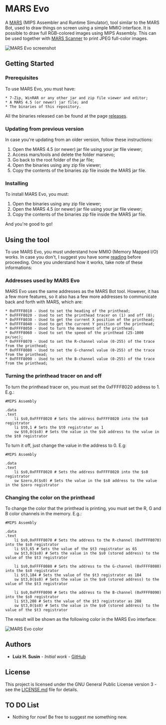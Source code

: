 # MARS Evo

A [MARS](http://courses.missouristate.edu/KenVollmar/mars/) (MIPS Assembler and Runtime Simulator), tool similar to the MARS Bot, used to draw things on screen using a simple MMIO interface. It is possible to draw full RGB-colored images using MIPS Assembly. This can be used together with [MARS Scanner](https://github.com/luizsusin/MARS-Scanner) to print JPEG full-color images.

![MARS Evo screenshot](https://i.imgur.com/aYWNcQ5.png)

## Getting Started

### Prerequisites
To use MARS Evo, you must have:

```
* 7-Zip, WinRAR or any other jar and zip file viewer and editor;
* A MARS 4.5 (or newer) jar file; and
* The binaries of this repository.
```
All the binaries released can be found at the page [releases](https://github.com/luizsusin/MARS-Evo/releases).

### Updating from previous version

In case you're updating from an older version, follow these instructions:
1. Open the MARS 4.5 (or newer) jar file using your jar file viewer;
2. Access mars/tools and delete the folder marsevo;
3. Go back to the root folder of the jar file;
4. Open the binaries using any zip file viewer;
5. Copy the contents of the binaries zip file inside the MARS jar file.

### Installing

To install MARS Evo, you must:
1. Open the binaries using any zip file viewer;
2. Open the MARS 4.5 (or newer) jar file using your jar file viewer;
3. Copy the contents of the binaries zip file inside the MARS jar file.

And you're good to go!

## Using the tool

To use MARS Evo, you must understand how MMIO (Memory Mapped I/O) works. In case you don't, I suggest you have some [reading](https://en.wikipedia.org/wiki/Memory-mapped_I/O) before proceeding.
Once you understand how it works, take note of these informations:

### Addresses used by MARS Evo

MARS Evo uses the same addresses as the MARS Bot tool. However, it has a few more features, so it also has a few more addresses to communicate back and forth with MARS, which are:

```
* 0xFFFF8010 - Used to set the heading of the printhead;
* 0xFFFF8020 - Used to set the printhead tracer on (1) and off (0);
* 0xFFFF8030 - Used to get the current X position of the printhead;
* 0xFFFF8040 - Used to get the current Y position of the printhead;
* 0xFFFF8050 - Used to turn the movement of the printhead;
* 0xFFFF8060 - Used to set the speed of the printhead (25-1000 px/sec);
* 0xFFFF8070 - Used to set the R-channel value (0-255) of the trace from the printhead;
* 0xFFFF8080 - Used to set the G-channel value (0-255) of the trace from the printhead;
* 0xFFFF8090 - Used to set the B-channel value (0-255) of the trace from the printhead;
```

### Turning the printhead tracer on and off

To turn the printhead tracer on, you must set the 0xFFFF8020 address to 1. E.g.:

```
#MIPS Assembly

.data
.text
    li $s0,0xFFFF8020 # Sets the address 0xFFFF8020 into the $s0 registrator
    li $t0,1 # Sets the $t0 registrator as 1
    sw $t0,0($s0) # Sets the value in the $s0 address to the value in the $t0 registrator
```

To turn it off, just change the value in the address to 0. E.g:

```
#MIPS Assembly

.data
.text
    li $s0,0xFFFF8020 # Sets the address 0xFFFF8020 into the $s0 registrator
    sw $zero,0($s0) # Sets the value in the $s0 address to the value in the $zero registrator
```

### Changing the color on the printhead

To change the color that the printhead is printing, you must set the R, G and B color channels in the memory. E.g.:

```
#MIPS Assembly

.data
.text
    li $s0,0xFFFF8070 # Sets the address to the R-channel (0xFFFF8070) into the $s0 registrator
    li $t3,65 # Sets the value of the $t3 registrator as 65
    sw $t3,0($s0) # Sets the value in the $s0 (stored address) to the value of the $t3 registrator
            
    li $s0,0xFFFF8080 # Sets the address to the G-channel (0xFFFF8080) into the $s0 registrator
    li $t3,184 # Sets the value of the $t3 registrator as 184
    sw $t3,0($s0) # Sets the value in the $s0 (stored address) to the value of the $t3 registrator
    
    li $s0,0xFFFF8090 # Sets the address to the B-channel (0xFFFF8090) into the $s0 registrator
    li $t3,208 # Sets the value of the $t3 registrator as 208
    sw $t3,0($s0) # Sets the value in the $s0 (stored address) to the value of the $t3 registrator
```

The result will be shown as the following color in the MARS Evo interface:

![MARS Evo color](https://i.imgur.com/zvbq4QT.png)

## Authors

* **Luiz H. Susin** - *Initial work* - [GitHub](https://github.com/LuizSusin)

## License

This project is licensed under the GNU General Public License version 3 - see the [LICENSE.md](LICENSE.md) file for details.

## TO DO List

* Nothing for now! Be free to suggest me something new.
